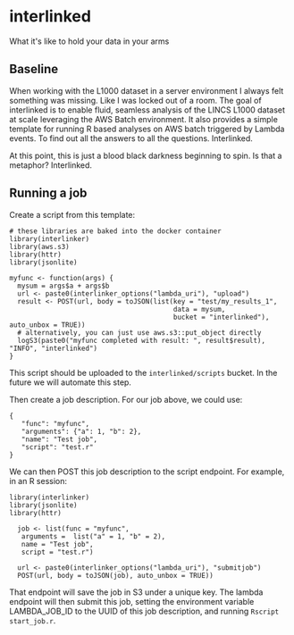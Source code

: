 # interlinked
What it's like to hold your data in your arms

## Baseline

When working with the L1000 dataset in a server environment I always felt something was missing.  Like I was locked out of a room.  The goal of interlinked is to enable fluid, seamless analysis of the LINCS L1000 dataset at scale leveraging the AWS Batch environment. It also provides a simple template for running R based analyses on AWS batch triggered by Lambda events. To find out all the answers to all the questions. Interlinked.

At this point, this is just a blood black darkness beginning to spin. Is that a metaphor? Interlinked.

## Running a job

Create a script from this template:

```
# these libraries are baked into the docker container
library(interlinker)
library(aws.s3)
library(httr)
library(jsonlite)

myfunc <- function(args) {
  mysum = args$a + args$b
  url <- paste0(interlinker_options("lambda_uri"), "upload")
  result <- POST(url, body = toJSON(list(key = "test/my_results_1",
                                         data = mysum,
                                         bucket = "interlinked"), auto_unbox = TRUE))
  # alternatively, you can just use aws.s3::put_object directly
  logS3(paste0("myfunc completed with result: ", result$result), "INFO", "interlinked")
}

```
This script should be uploaded to the `interlinked/scripts` bucket. In the future we will automate this step.

Then create a job description.  For our job above, we could use:

```
{
   "func": "myfunc",
   "arguments": {"a": 1, "b": 2},
   "name": "Test job",
   "script": "test.r"
}

```

We can then POST this job description to the script endpoint.  For example, in an R session:

```
library(interlinker)
library(jsonlite)
library(httr)

  job <- list(func = "myfunc",
   arguments =  list("a" = 1, "b" = 2),
   name = "Test job",
   script = "test.r")

  url <- paste0(interlinker_options("lambda_uri"), "submitjob")
  POST(url, body = toJSON(job), auto_unbox = TRUE))

```
That endpoint will save the job in S3 under a unique key. The lambda endpoint will then submit this job, setting the environment variable LAMBDA_JOB_ID to the UUID of this job description, and running `Rscript start_job.r`.   